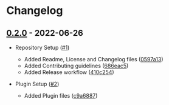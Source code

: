# Changelog

## [0.2.0](https://github.com/impulse-interactive/unreal-common-level-prototype-plugin/compare/0.1.0...0.2.0) - 2022-06-26

-   Repository Setup ([#1](https://github.com/impulse-interactive/unreal-common-level-prototype-plugin/pull/1))
    -   Added Readme, License and Changelog files ([0597a13](https://github.com/impulse-interactive/unreal-common-level-prototype-plugin/commit/0597a13))
    -   Added Contributing guidelines ([686eac5](https://github.com/impulse-interactive/unreal-common-level-prototype-plugin/commit/686eac5))
    -   Added Release workflow ([410c254](https://github.com/impulse-interactive/unreal-common-level-prototype-plugin/commit/410c254))

-   Plugin Setup ([#2](https://github.com/impulse-interactive/unreal-common-level-prototype-plugin/pull/2))
    -   Added Plugin files ([c9a6887](https://github.com/impulse-interactive/unreal-common-level-prototype-plugin/commit/c9a6887))
